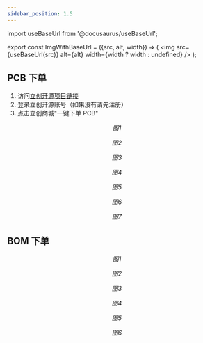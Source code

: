 ```yaml
---
sidebar_position: 1.5
---
```


import useBaseUrl from '@docusaurus/useBaseUrl';

export const ImgWithBaseUrl = ({src, alt, width}) => (
<img src={useBaseUrl(src)} alt={alt} width={width ? width : undefined} />
);

## PCB 下单

1. 访问[立创开源项目链接](https://oshwhub.com/txp666/ottorobot)
2. 登录立创开源账号（如果没有请先注册）
3. 点击立创商城"一键下单 PCB"

<p align="center">
  <ImgWithBaseUrl src="/img/PCB/PCB1.png" alt="PCB1" />
  <div align="center"><em>图1</em></div>
</p>
<p align="center">
  <ImgWithBaseUrl src="/img/PCB/PCB2.png" alt="PCB2" />
  <div align="center"><em>图2</em></div>
</p>
<p align="center">
  <ImgWithBaseUrl src="/img/PCB/PCB3.png" alt="PCB3" />
  <div align="center"><em>图3</em></div>
</p>
<p align="center">
  <ImgWithBaseUrl src="/img/PCB/PCB4.png" alt="PCB4" />
  <div align="center"><em>图4</em></div>
</p>
<p align="center">
  <ImgWithBaseUrl src="/img/PCB/PCB5.png" alt="PCB5" />
  <div align="center"><em>图5</em></div>
</p>
<p align="center">
  <ImgWithBaseUrl src="/img/PCB/PCB6.png" alt="PCB6" />
  <div align="center"><em>图6</em></div>
</p>
<p align="center">
  <ImgWithBaseUrl src="/img/PCB/PCB7.png" alt="PCB7" />
  <div align="center"><em>图7</em></div>
</p>

## BOM 下单

<p align="center">
  <ImgWithBaseUrl src="/img/BOM/BOM1.png" alt="BOM1" />
  <div align="center"><em>图1</em></div>
</p>
<p align="center">
  <ImgWithBaseUrl src="/img/BOM/BOM2.png" alt="BOM2" />
  <div align="center"><em>图2</em></div>
</p>
<p align="center">
  <ImgWithBaseUrl src="/img/BOM/BOM3.png" alt="BOM3" />
  <div align="center"><em>图3</em></div>
</p>
<p align="center">
  <ImgWithBaseUrl src="/img/BOM/BOM4.png" alt="BOM4" />
  <div align="center"><em>图4</em></div>
</p>
<p align="center">
  <ImgWithBaseUrl src="/img/BOM/BOM5.png" alt="BOM5" />
  <div align="center"><em>图5</em></div>
</p>
<p align="center">
  <ImgWithBaseUrl src="/img/BOM/BOM6.png" alt="BOM6" />
  <div align="center"><em>图6</em></div>
</p>
